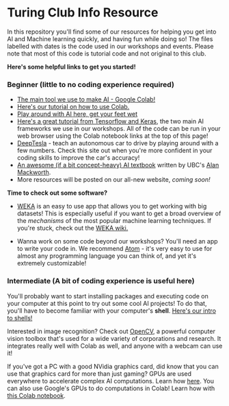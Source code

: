 # Turing Club Info Resource

In this repository you'll find some of our resources for helping you get into AI and Machine learning quickly, and having fun while doing so! The files labelled with dates is the code used in our workshops and events. Please note that most of this code is tutorial code and not original to this club.

**Here's some helpful links to get you started!**

### Beginner (little to no coding experience required)
- [The main tool we use to make AI - Google Colab!](https://colab.research.google.com/)
- [Here's our tutorial on how to use Colab.](https://github.com/turing-club/info/blob/master/intro-to-colab.md)
- [Play around with AI here, get your feet wet](https://experiments.withgoogle.com/ai)
- [Here's a great tutorial from Tensorflow and Keras](https://www.tensorflow.org/tutorials/keras/classification), the two main AI frameworks we use in our workshops. All of the code can be run in your web browser using the Colab notebook links at the top of this page!
- [DeepTesla](http://selfdrivingcars.mit.edu/deeptesla/) - teach an autonomous car to drive by playing around with a few numbers. Check this site out when you're more confident in your coding skills to improve the car's accuracy!
- [An awesome (if a bit concept-heavy) AI textbook](http://artint.info/) written by UBC's [Alan Mackworth](http://www.cs.ubc.ca/~mack/).
- More resources will be posted on our all-new website, *coming soon!*

**Time to check out some software?**
- [WEKA](https://www.cs.waikato.ac.nz/ml/weka/index.html) is an easy to use app that allows you to get working with big datasets! This is especially useful if you want to get a broad overview of the *mechanisms* of the most popular machine learning techniques. If you're stuck, check out the [WEKA wiki.](http://weka.wikispaces.com/Frequently+Asked+Questions)

- Wanna work on some code beyond our workshops? You'll need an app to write your code in. We recommend [Atom](https://atom.io/) - it's very easy to use for almost any programming language you can think of, and yet it's extremely customizable!

### Intermediate (A bit of coding experience is useful here)

You'll probably want to start installing packages and executing code on your computer at this point to try out some cool AI projects! To do that, you'll have to become familiar with your computer's **shell**. [Here's our intro to shells!](https://github.com/turing-club/info/blob/master/intro-to-shells.md)

Interested in image recognition? Check out [OpenCV](https://opencv-python-tutroals.readthedocs.io/en/latest/), a powerful computer vision toolbox that's used for a wide variety of corporations and research. It integrates really well with Colab as well, and anyone with a webcam can use it!

If you've got a PC with a good NVidia graphics card, did know that you can use that graphics card for more than just gaming? GPUs are used everywhere to accelerate complex AI computations. Learn how [here](https://developer.nvidia.com/cuda-zone). You can also use Google's GPUs to do computations in Colab! Learn how with [this Colab notebook](https://colab.research.google.com/notebooks/gpu.ipynb).
